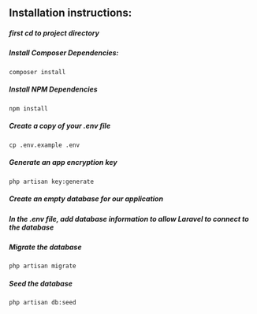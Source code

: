 ## Installation instructions:

##### first cd to project directory
##### Install Composer Dependencies:

```
composer install
```

##### Install NPM Dependencies

```
npm install
```

##### Create a copy of your .env file

```
cp .env.example .env
```

##### Generate an app encryption key

```
php artisan key:generate
```

##### Create an empty database for our application

##### In the .env file, add database information to allow Laravel to connect to the database

##### Migrate the database

```
php artisan migrate
```

##### Seed the database

```
php artisan db:seed
```

